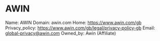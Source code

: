 
# AWIN

Name: AWIN
Domain: awin.com
Home: https://www.awin.com/gb
Privacy_policy: https://www.awin.com/gb/legal/privacy-policy-gb
Email: global-privacy@awin.com
Owned_by: Awin (Affiliate)
